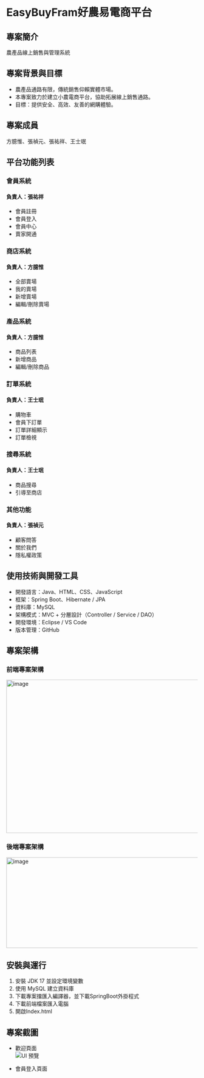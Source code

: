# EasyBuyFram好農易電商平台

## 專案簡介
農產品線上銷售與管理系統

## 專案背景與目標
- 農產品通路有限，傳統銷售仰賴實體市場。<br>
- 本專案致力於建立小農電商平台，協助拓展線上銷售通路。<br>
- 目標：提供安全、高效、友善的網購體驗。<br>

## 專案成員
方臆惟、張禎元、張祐祥、王士珉

## 平台功能列表
### 會員系統
#### 負責人：張祐祥
- 會員註冊
- 會員登入
- 會員中心
- 賣家開通

### 商店系統
#### 負責人：方臆惟
- 全部賣場
- 我的賣場
- 新增賣場
- 編輯/刪除賣場

### 產品系統
#### 負責人：方臆惟
- 商品列表
- 新增商品
- 編輯/刪除商品

### 訂單系統
#### 負責人：王士珉
- 購物車
- 會員下訂單
- 訂單詳細顯示
- 訂單檢視

### 搜尋系統
#### 負責人：王士珉
- 商品搜尋
- 引導至商店

### 其他功能
#### 負責人：張禎元
- 顧客問答
- 關於我們
- 隱私權政策

## 使用技術與開發工具
- 開發語言：Java、HTML、CSS、JavaScript
- 框架：Spring Boot、Hibernate / JPA
- 資料庫：MySQL
- 架構模式：MVC + 分層設計（Controller / Service / DAO）
- 開發環境：Eclipse / VS Code
- 版本管理：GitHub


## 專案架構
### 前端專案架構
<img width="576" height="404" alt="image" src="https://github.com/user-attachments/assets/7c9be080-0619-4276-ae16-9831a04a5432" />

### 後端專案架構
<img width="747" height="239" alt="image" src="https://github.com/user-attachments/assets/73d63b8f-101c-4412-a34a-63f8b0a46269" />


## 安裝與運行
1. 安裝 JDK 17 並設定環境變數
2. 使用 MySQL 建立資料庫
3. 下載專案擋匯入編譯器，並下載SpringBoot外掛程式
4. 下載前端檔案匯入電腦
5. 開啟Index.html

## 專案截圖
- 歡迎頁面<br>
![UI 預覽](./網頁截圖/首頁.png)

- 會員登入頁面<br>
